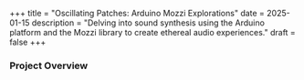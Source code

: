 +++
title = "Oscillating Patches: Arduino Mozzi Explorations"
date = 2025-01-15
description = "Delving into sound synthesis using the Arduino platform and the Mozzi library to create ethereal audio experiences."
draft = false
+++

### Project Overview  
